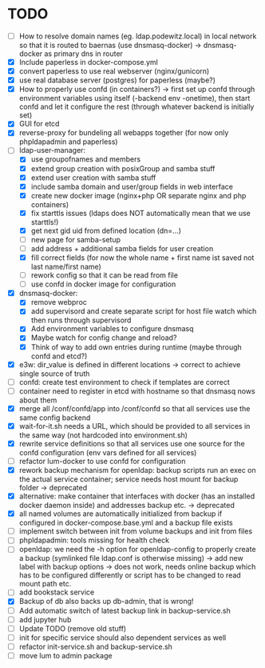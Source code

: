 # TODO

* [ ] How to resolve domain names (eg. ldap.podewitz.local) in local network so that it is routed to baernas (use dnsmasq-docker) -> dnsmasq-docker as primary dns in router
* [X] Include paperless in docker-compose.yml
* [X] convert paperless to use real webserver (nginx/gunicorn)
* [X] use real database server (postgres) for paperless (maybe?)
* [X] How to properly use confd (in containers?) -> first set up confd through environment variables using itself (-backend env -onetime), then start confd and let it configure the rest (through whatever backend is initially set)
* [X] GUI for etcd
* [X] reverse-proxy for bundeling all webapps together (for now only phpldapadmin and paperless)
* [ ] ldap-user-manager:
    - [X] use groupofnames and members
    - [X] extend group creation with posixGroup and samba stuff
    - [X] extend user creation with samba stuff
    - [X] include samba domain and user/group fields in web interface
    - [X] create new docker image (nginx+php OR separate nginx and php containers)
    - [X] fix starttls issues (ldaps does NOT automatically mean that we use starttls!)
    - [X] get next gid uid from defined location (dn=...)
    - [ ] new page for samba-setup
    - [ ] add address + additional samba fields for user creation
    - [X] fill correct fields (for now the whole name + first name ist saved not last name/first name)
    - [ ] rework config so that it can be read from file
    - [ ] use confd in docker image for configuration
* [X] dnsmasq-docker:
    - [X] remove webproc
    - [X] add supervisord and create separate script for host file watch which then runs through supervisord
    - [X] Add environment variables to configure dnsmasq
    - [X] Maybe watch for config change and reload?
    - [X] Think of way to add own entries during runtime (maybe through confd and etcd?)
* [X] e3w: dir_value is defined in different locations -> correct to achieve single source of truth
* [ ] confd: create test environment to check if templates are correct
* [ ] container need to register in etcd with hostname so that dnsmasq nows about them
* [X] merge all /conf/confd/app into /conf/confd so that all services use the same config backend
* [X] wait-for-it.sh needs a URL, which should be provided to all services in the same way (not hardcoded into environment.sh)
* [X] rewrite service definitions so that all services use one source for the confd configuration (env vars defined for all services)
* [ ] refactor lum-docker to use confd for configuration
* [X] rework backup mechanism for openldap: backup scripts run an exec on the actual service container; service needs host mount for backup folder -> deprecated
* [X] alternative: make container that interfaces with docker (has an installed docker daemon inside) and addresses backup etc. -> deprecated
* [X] all named volumes are automatically initialized from backup if configured in docker-compose.base.yml and a backup file exists
* [ ] implement switch between init from volume backups and init from files
* [ ] phpldapadmin: tools missing for health check
* [ ] openldap: we need the -h option for openldap-config to properly create a backup (symlinked file ldap.conf is otherwise missing) -> add new label with backup options -> does not work, needs online backup which has to be configured differently or script has to be changed to read mount path etc.
* [ ] add bookstack service
* [X] Backup of db also backs up db-admin, that is wrong!
* [ ] Add automatic switch of latest backup link in backup-service.sh
* [ ] add jupyter hub
* [ ] Update TODO (remove old stuff)
* [ ] init for specific service should also dependent services as well
* [ ] refactor init-service.sh and backup-service.sh
* [ ] move lum to admin package
